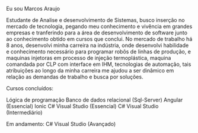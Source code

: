 Eu sou Marcos Araujo

Estudante de Analise e desenvolvimento de Sistemas, busco inserção no mercado de tecnologia, pegando meu conhecimento e vivência em grandes empresas e tranferindo para a área de desenvolvimento de software junto ao conhecimento obtido em cursos que conclui.
No mercado de trabalho há 8 anos, desenvolvi minha carreira na indústria, onde desenvolvi habilidade e conhecimento necessário para programar robôs de linhas de produção, e maquinas injetoras em processo de injeção termoplástica, maquina comandada por CLP com interface em IHM, tecnologias de automação, tais atribuições ao longo da minha carreira me ajudou a ser dinâmico em relação as demandas de trabalho e busca por soluções.

Cursos concluídos:

Lógica de programação
Banco de dados relacional (Sql-Server)
Angular (Essencial)
Ionic
C# Visual Studio (Essencial)
C# Visual Studio (Intermediário)

Em andamento:
C# Visual Studio (Avançado)

<!---
MarcosVaraujo/MarcosVaraujo is a ✨ special ✨ repository because its `README.md` (this file) appears on your GitHub profile.
You can click the Preview link to take a look at your changes.
--->

